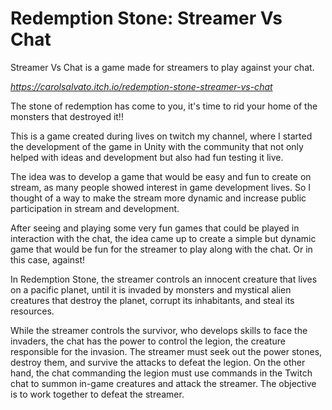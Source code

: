 # Redemption Stone: Streamer Vs Chat
 Streamer Vs Chat is a game made for streamers to play against your chat.
 
 _<https://carolsalvato.itch.io/redemption-stone-streamer-vs-chat>_
 
 The stone of redemption has come to you, it's time to rid your home of the monsters that destroyed it!!



This is a game created during lives on twitch my channel, where I started the development of the game in Unity with the community that not only helped with ideas and development but also had fun testing it live.



The idea was to develop a game that would be easy and fun to create on stream, as many people showed interest in game development lives. So I thought of a way to make the stream more dynamic and increase public participation in stream and development.



After seeing and playing some very fun games that could be played in interaction with the chat, the idea came up to create a simple but dynamic game that would be fun for the streamer to play along with the chat. Or in this case, against!



In Redemption Stone, the streamer controls an innocent creature that lives on a pacific planet, until it is invaded by monsters and mystical alien creatures that destroy the planet, corrupt its inhabitants, and steal its resources.

While the streamer controls the survivor, who develops skills to face the invaders, the chat has the power to control the legion, the creature responsible for the invasion. The streamer must seek out the power stones, destroy them, and survive the attacks to defeat the legion. On the other hand, the chat commanding the legion must use commands in the Twitch chat to summon in-game creatures and attack the streamer. The objective is to work together to defeat the streamer.


